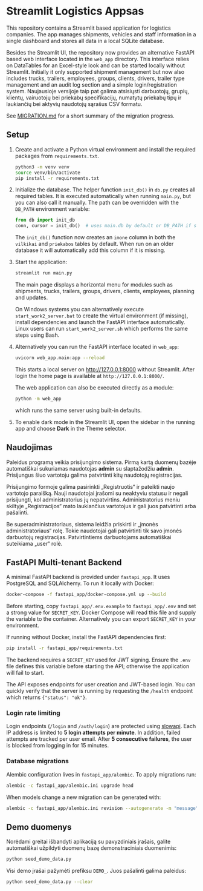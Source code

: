 # Streamlit Logistics Appsas

This repository contains a Streamlit based application for logistics companies. The app manages shipments, vehicles and staff information in a single dashboard and stores all data in a local SQLite database.

Besides the Streamlit UI, the repository now provides an alternative FastAPI based web interface located in the `web_app` directory. This interface relies on DataTables for an Excel-style look and can be started locally without Streamlit. Initially it only supported shipment management but now also includes trucks, trailers, employees, groups, clients, drivers, trailer type management and an audit log section and a simple login/registration system. Naujausioje versijoje taip pat galima atsisiųsti darbuotojų, grupių, klientų, vairuotojų bei priekabų specifikacijų, numatytų priekabų tipų ir laukiančių bei aktyvių naudotojų sąrašus CSV formatu.

See [MIGRATION.md](MIGRATION.md) for a short summary of the migration progress.

## Setup

1. Create and activate a Python virtual environment and install the
   required packages from `requirements.txt`.
   ```bash
   python3 -m venv venv
   source venv/bin/activate
   pip install -r requirements.txt
   ```

2. Initialize the database. The helper function `init_db()` in `db.py` creates all required tables. It is executed automatically when running `main.py`, but you can also call it manually. The path can be overridden with the `DB_PATH` environment variable:
   ```python
   from db import init_db
   conn, cursor = init_db()  # uses main.db by default or DB_PATH if set
   ```
   The `init_db()` function now creates an `imone` column in both the
   `vilkikai` and `priekabos` tables by default. When run on an older database
   it will automatically add this column if it is missing.

3. Start the application:
   ```bash
   streamlit run main.py
   ```
   The main page displays a horizontal menu for modules such as shipments, trucks, trailers, groups, drivers, clients, employees, planning and updates.

   On Windows systems you can alternatively execute `start_work2_server.bat` to
   create the virtual environment (if missing), install dependencies and launch
   the FastAPI interface automatically. Linux users can run `start_work2_server.sh`
   which performs the same steps using Bash.

4. Alternatively you can run the FastAPI interface located in `web_app`:
   ```bash
   uvicorn web_app.main:app --reload
   ```
   This starts a local server on http://127.0.0.1:8000 without Streamlit.
   After login the home page is available at `http://127.0.0.1:8000/`.

   The web application can also be executed directly as a module:
   ```bash
   python -m web_app
   ```
   which runs the same server using built-in defaults.

5. To enable dark mode in the Streamlit UI, open the sidebar in the running app and choose **Dark** in the Theme selector.

## Naudojimas

Paleidus programą veikia prisijungimo sistema. Pirmą kartą duomenų bazėje automatiškai sukuriamas naudotojas **admin** su slaptažodžiu **admin**. Prisijungus šiuo vartotoju galima patvirtinti kitų naudotojų registracijas.

Prisijungimo formoje galima pasirinkti „Registruotis“ ir pateikti naujo vartotojo paraišką. Nauji naudotojai įrašomi su neaktyviu statusu ir negali prisijungti, kol administratorius jų nepatvirtins. Administratorius meniu skiltyje „Registracijos“ mato laukiančius vartotojus ir gali juos patvirtinti arba pašalinti.

Be superadministratoriaus, sistema leidžia priskirti ir „įmonės administratoriaus“ rolę. Tokie naudotojai gali patvirtinti tik savo įmonės darbuotojų registracijas. Patvirtintiems darbuotojams automatiškai suteikiama „user“ rolė.

## FastAPI Multi-tenant Backend

A minimal FastAPI backend is provided under `fastapi_app`. It uses PostgreSQL and SQLAlchemy.
To run it locally with Docker:

```bash
docker-compose -f fastapi_app/docker-compose.yml up --build
```

Before starting, copy `fastapi_app/.env.example` to `fastapi_app/.env` and set a
strong value for `SECRET_KEY`. Docker Compose will read this file and supply the
variable to the container. Alternatively you can export `SECRET_KEY` in your
environment.

If running without Docker, install the FastAPI dependencies first:

```bash
pip install -r fastapi_app/requirements.txt
```

The backend requires a `SECRET_KEY` used for JWT signing. Ensure the `.env` file
defines this variable before starting the API; otherwise the application will
fail to start.

The API exposes endpoints for user creation and JWT-based login.
You can quickly verify that the server is running by requesting the `/health` endpoint which returns `{"status": "ok"}`.

### Login rate limiting

Login endpoints (`/login` and `/auth/login`) are protected using [slowapi](https://github.com/laurentS/slowapi).
Each IP address is limited to **5 login attempts per minute**. In addition, failed
attempts are tracked per user email. After **5 consecutive failures**, the user
is blocked from logging in for 15 minutes.

### Database migrations

Alembic configuration lives in `fastapi_app/alembic`. To apply migrations run:

```bash
alembic -c fastapi_app/alembic.ini upgrade head
```

When models change a new migration can be generated with:

```bash
alembic -c fastapi_app/alembic.ini revision --autogenerate -m "message"
```

## Demo duomenys

Norėdami greitai išbandyti aplikaciją su pavyzdiniais įrašais, galite
automatiškai užpildyti duomenų bazę demonstraciniais duomenimis:

```bash
python seed_demo_data.py
```

Visi demo įrašai pažymėti prefiksu `DEMO_`. Juos pašalinti galima
paleidus:

```bash
python seed_demo_data.py --clear
```

